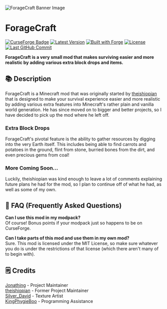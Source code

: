 ![ForageCraft Banner Image](https://raw.githubusercontent.com/Jonathing/ForageCraft/1.16.x/images/banner/fg_banner.png)

# ForageCraft

[![CurseForge Badge](http://cf.way2muchnoise.eu/foragecraft.svg?badge_style=for_the_badge)](https://www.curseforge.com/minecraft/mc-mods/foragecraft)
[![Latest Version](http://cf.way2muchnoise.eu/versions/foragecraft_latest.svg?badge_style=for_the_badge)](https://www.curseforge.com/minecraft/mc-mods/foragecraft/files)
[![Built with Forge](https://img.shields.io/badge/built%20with-forge-red.svg?style=for-the-badge&logo=conda-forge)](https://forums.minecraftforge.net/)
[![License](https://img.shields.io/github/license/Jonathing/ForageCraft?style=for-the-badge)](https://choosealicense.com/licenses/mit/)
[![Last GitHub Commit](https://img.shields.io/github/last-commit/Jonathing/ForageCraft?style=for-the-badge)](https://github.com/Jonathing/ForageCraft/commits/)

**ForageCraft is a very small mod that makes surviving easier and more realistic by adding various extra block drops and items.**

## 📚 Description

ForageCraft is a Minecraft mod that was originally started by [theishiopian](https://github.com/theishiopian) that is designed to make your survival experience easier and more realistic by adding various extra features into Minecraft's rather plain and vanilla world generation. He has since moved on to bigger and better projects, so I have decided to pick up the mod where he left off.

### Extra Block Drops

ForageCraft's pivotal feature is the ability to gather resources by digging into the very Earth itself. This includes being able to find carrots and potatoes in the ground, flint from stone, burried bones from the dirt, and even precious gems from coal!

<!-- Show a gif of this happening in real-time. -->

### More Coming Soon...

Luckily, theishiopian was kind enough to leave a lot of comments explaining future plans he had for the mod, so I plan to continue off of what he had, as well as some of my own.

## 🤷 FAQ (Frequently Asked Questions)

**Can I use this mod in my modpack?**  
Of course! Bonus points if your modpack just so happens to be on CurseForge.

**Can I take parts of this mod and use them in my own mod?**  
Sure. This mod is licensed under the MIT License, so make sure whatever you do is under the restrictions of that license (which there aren't many of to begin with).

## 🗒️ Credits

[Jonathing](https://github.com/Jonathing) - Project Maintainer  
[theishiopian](https://github.com/theishiopian) - Former Project Maintainer  
[Silver_David](https://gitlab.com/SilverDavidMC) - Texture Artist  
[KingPhygieBoo](https://gitlab.com/KingPhygieBoo) - Programming Assistance
